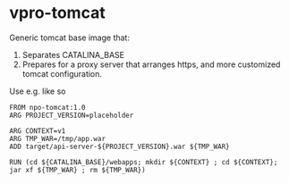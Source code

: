 # vpro-tomcat

Generic tomcat base image that:

1. Separates CATALINA_BASE
2. Prepares for a  proxy server that arranges https, and more customized tomcat configuration.

Use e.g. like so
```
FROM npo-tomcat:1.0
ARG PROJECT_VERSION=placeholder

ARG CONTEXT=v1
ARG TMP_WAR=/tmp/app.war
ADD target/api-server-${PROJECT_VERSION}.war ${TMP_WAR}

RUN (cd ${CATALINA_BASE}/webapps; mkdir ${CONTEXT} ; cd ${CONTEXT}; jar xf ${TMP_WAR} ; rm ${TMP_WAR})

```


